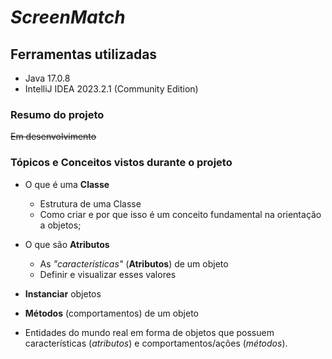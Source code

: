 # *ScreenMatch* #
## Ferramentas utilizadas ## 
* Java 17.0.8
* IntelliJ IDEA 2023.2.1 (Community Edition)

### Resumo do projeto ###

~~Em desenvolvimento~~


### Tópicos e Conceitos vistos durante o projeto ###

* O que é uma **Classe**
  * Estrutura de uma Classe
  * Como criar e por que isso é um conceito fundamental na orientação a objetos;
  
* O que são **Atributos**
  * As *"características"* (**Atributos**) de um objeto
  * Definir e visualizar esses valores
* **Instanciar** objetos
* **Métodos** (comportamentos) de um objeto
* Entidades do mundo real em forma de objetos que possuem características (*atributos*) e comportamentos/ações (*métodos*).

